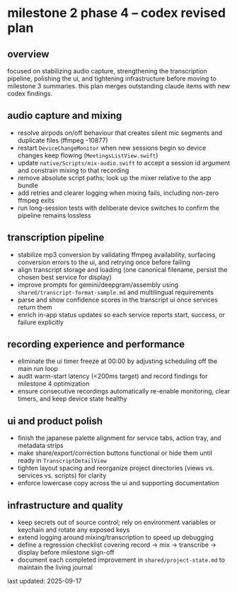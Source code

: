 # milestone 2 phase 4 – codex revised plan

## overview
focused on stabilizing audio capture, strengthening the transcription pipeline, polishing the ui, and tightening infrastructure before moving to milestone 3 summaries. this plan merges outstanding claude items with new codex findings.

## audio capture and mixing
- resolve airpods on/off behaviour that creates silent mic segments and duplicate files (ffmpeg -10877)
- restart `DeviceChangeMonitor` when new sessions begin so device changes keep flowing (`MeetingsListView.swift`)
- update `native/Scripts/mix-audio.swift` to accept a session id argument and constrain mixing to that recording
- remove absolute script paths; look up the mixer relative to the app bundle
- add retries and clearer logging when mixing fails, including non-zero ffmpeg exits
- run long-session tests with deliberate device switches to confirm the pipeline remains lossless

## transcription pipeline
- stabilize mp3 conversion by validating ffmpeg availability, surfacing conversion errors to the ui, and retrying once before failing
- align transcript storage and loading (one canonical filename, persist the chosen best service for display)
- improve prompts for gemini/deepgram/assembly using `shared/transcript-format-sample.md` and multilingual requirements
- parse and show confidence scores in the transcript ui once services return them
- enrich in-app status updates so each service reports start, success, or failure explicitly

## recording experience and performance
- eliminate the ui timer freeze at 00:00 by adjusting scheduling off the main run loop
- audit warm-start latency (<200ms target) and record findings for milestone 4 optimization
- ensure consecutive recordings automatically re-enable monitoring, clear timers, and keep device state healthy

## ui and product polish
- finish the japanese palette alignment for service tabs, action tray, and metadata strips
- make share/export/correction buttons functional or hide them until ready in `TranscriptDetailView`
- tighten layout spacing and reorganize project directories (views vs. services vs. scripts) for clarity
- enforce lowercase copy across the ui and supporting documentation

## infrastructure and quality
- keep secrets out of source control; rely on environment variables or keychain and rotate any exposed keys
- extend logging around mixing/transcription to speed up debugging
- define a regression checklist covering record → mix → transcribe → display before milestone sign-off
- document each completed improvement in `shared/project-state.md` to maintain the living journal

last updated: 2025-09-17
